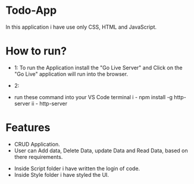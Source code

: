 # Todo-App

In this application i have use only CSS, HTML and JavaScript.
 
# How to run?
* 1:
To run the Application install the "Go Live Server" and Click on the "Go Live" application will run into the browser.
 
* 2:
- run these command into your VS Code terminal
i - npm install -g http-server
ii - http-server



# Features
- CRUD Application.
- User can Add data, Delete Data, update Data and Read Data, based on there requirements.


* Inside Script folder i have written the login of code.
* Inside Style folder i have styled the UI.

